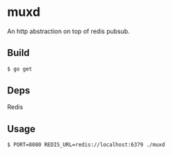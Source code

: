 # muxd

An http abstraction on top of redis pubsub.

## Build

```bash
$ go get
```

## Deps

Redis

## Usage

```bash
$ PORT=8080 REDIS_URL=redis://localhost:6379 ./muxd
```